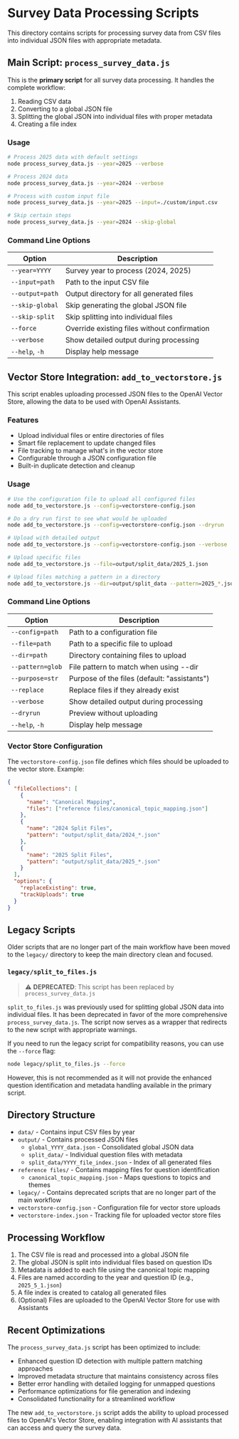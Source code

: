 # Survey Data Processing Scripts

This directory contains scripts for processing survey data from CSV files into individual JSON files with appropriate metadata.

## Main Script: `process_survey_data.js`

This is the **primary script** for all survey data processing. It handles the complete workflow:

1. Reading CSV data
2. Converting to a global JSON file
3. Splitting the global JSON into individual files with proper metadata
4. Creating a file index

### Usage

```bash
# Process 2025 data with default settings
node process_survey_data.js --year=2025 --verbose

# Process 2024 data
node process_survey_data.js --year=2024 --verbose

# Process with custom input file
node process_survey_data.js --year=2025 --input=./custom/input.csv

# Skip certain steps
node process_survey_data.js --year=2024 --skip-global
```

### Command Line Options

| Option          | Description                                  |
| --------------- | -------------------------------------------- |
| `--year=YYYY`   | Survey year to process (2024, 2025)          |
| `--input=path`  | Path to the input CSV file                   |
| `--output=path` | Output directory for all generated files     |
| `--skip-global` | Skip generating the global JSON file         |
| `--skip-split`  | Skip splitting into individual files         |
| `--force`       | Override existing files without confirmation |
| `--verbose`     | Show detailed output during processing       |
| `--help`, `-h`  | Display help message                         |

## Vector Store Integration: `add_to_vectorstore.js`

This script enables uploading processed JSON files to the OpenAI Vector Store, allowing the data to be used with OpenAI Assistants.

### Features

- Upload individual files or entire directories of files
- Smart file replacement to update changed files
- File tracking to manage what's in the vector store
- Configurable through a JSON configuration file
- Built-in duplicate detection and cleanup

### Usage

```bash
# Use the configuration file to upload all configured files
node add_to_vectorstore.js --config=vectorstore-config.json

# Do a dry run first to see what would be uploaded
node add_to_vectorstore.js --config=vectorstore-config.json --dryrun

# Upload with detailed output
node add_to_vectorstore.js --config=vectorstore-config.json --verbose

# Upload specific files
node add_to_vectorstore.js --file=output/split_data/2025_1.json

# Upload files matching a pattern in a directory
node add_to_vectorstore.js --dir=output/split_data --pattern=2025_*.json
```

### Command Line Options

| Option           | Description                                  |
| ---------------- | -------------------------------------------- |
| `--config=path`  | Path to a configuration file                 |
| `--file=path`    | Path to a specific file to upload            |
| `--dir=path`     | Directory containing files to upload         |
| `--pattern=glob` | File pattern to match when using --dir       |
| `--purpose=str`  | Purpose of the files (default: "assistants") |
| `--replace`      | Replace files if they already exist          |
| `--verbose`      | Show detailed output during processing       |
| `--dryrun`       | Preview without uploading                    |
| `--help`, `-h`   | Display help message                         |

### Vector Store Configuration

The `vectorstore-config.json` file defines which files should be uploaded to the vector store. Example:

```json
{
  "fileCollections": [
    {
      "name": "Canonical Mapping",
      "files": ["reference files/canonical_topic_mapping.json"]
    },
    {
      "name": "2024 Split Files",
      "pattern": "output/split_data/2024_*.json"
    },
    {
      "name": "2025 Split Files",
      "pattern": "output/split_data/2025_*.json"
    }
  ],
  "options": {
    "replaceExisting": true,
    "trackUploads": true
  }
}
```

## Legacy Scripts

Older scripts that are no longer part of the main workflow have been moved to the `legacy/` directory to keep the main directory clean and focused.

### `legacy/split_to_files.js`

> ⚠️ **DEPRECATED**: This script has been replaced by `process_survey_data.js`

`split_to_files.js` was previously used for splitting global JSON data into individual files. It has been deprecated in favor of the more comprehensive `process_survey_data.js`. The script now serves as a wrapper that redirects to the new script with appropriate warnings.

If you need to run the legacy script for compatibility reasons, you can use the `--force` flag:

```bash
node legacy/split_to_files.js --force
```

However, this is not recommended as it will not provide the enhanced question identification and metadata handling available in the primary script.

## Directory Structure

- `data/` - Contains input CSV files by year
- `output/` - Contains processed JSON files
  - `global_YYYY_data.json` - Consolidated global JSON data
  - `split_data/` - Individual question files with metadata
  - `split_data/YYYY_file_index.json` - Index of all generated files
- `reference files/` - Contains mapping files for question identification
  - `canonical_topic_mapping.json` - Maps questions to topics and themes
- `legacy/` - Contains deprecated scripts that are no longer part of the main workflow
- `vectorstore-config.json` - Configuration file for vector store uploads
- `vectorstore-index.json` - Tracking file for uploaded vector store files

## Processing Workflow

1. The CSV file is read and processed into a global JSON file
2. The global JSON is split into individual files based on question IDs
3. Metadata is added to each file using the canonical topic mapping
4. Files are named according to the year and question ID (e.g., `2025_5_1.json`)
5. A file index is created to catalog all generated files
6. (Optional) Files are uploaded to the OpenAI Vector Store for use with Assistants

## Recent Optimizations

The `process_survey_data.js` script has been optimized to include:

- Enhanced question ID detection with multiple pattern matching approaches
- Improved metadata structure that maintains consistency across files
- Better error handling with detailed logging for unmapped questions
- Performance optimizations for file generation and indexing
- Consolidated functionality for a streamlined workflow

The new `add_to_vectorstore.js` script adds the ability to upload processed files to OpenAI's Vector Store, enabling integration with AI assistants that can access and query the survey data.
